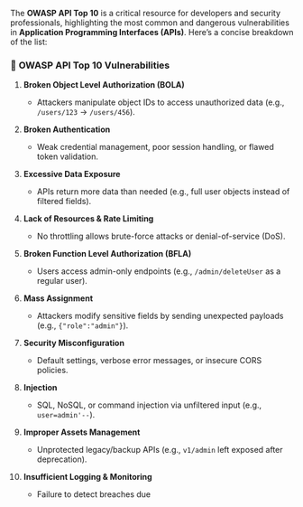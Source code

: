 

The **OWASP API Top 10** is a critical resource for developers and security professionals, highlighting the most common and dangerous vulnerabilities in **Application Programming Interfaces (APIs)**. Here’s a concise breakdown of the list:

### 🔹 **OWASP API Top 10 Vulnerabilities**  
1. **Broken Object Level Authorization (BOLA)**  
   - Attackers manipulate object IDs to access unauthorized data (e.g., `/users/123` → `/users/456`).  

1. **Broken Authentication**  
   - Weak credential management, poor session handling, or flawed token validation.  

3. **Excessive Data Exposure**  
   - APIs return more data than needed (e.g., full user objects instead of filtered fields).  

1. **Lack of Resources & Rate Limiting**  
   - No throttling allows brute-force attacks or denial-of-service (DoS).  

1. **Broken Function Level Authorization (BFLA)**  
   - Users access admin-only endpoints (e.g., `/admin/deleteUser` as a regular user).  

1. **Mass Assignment**  
   - Attackers modify sensitive fields by sending unexpected payloads (e.g., `{"role":"admin"}`).  

7. **Security Misconfiguration**  
   - Default settings, verbose error messages, or insecure CORS policies.  

1. **Injection**  
   - SQL, NoSQL, or command injection via unfiltered input (e.g., `user=admin'--`).  

9. **Improper Assets Management**  
   - Unprotected legacy/backup APIs (e.g., `v1/admin` left exposed after deprecation).  

1. **Insufficient Logging & Monitoring**  
    - Failure to detect breaches due